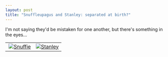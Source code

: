 ```yaml
---
layout: post
title: "Snuffleupagus and Stanley: separated at birth?"
---
```




<p>I'm not saying they'd be mistaken for one another, but there's
something in the eyes...</p>

<table border="0">
<tr valign="top">
  <td width="50%" align="right">
    <a href="http://en.wikipedia.org/wiki/Snuffleupagus"><img 
            src="http://www.cwinters.com/images/blog/snuffleupagus.jpg"
            alt="Snuffie" border="0" /></a>
  </td>
  <td width="50%" align="left">
    <a href="http://en.wikipedia.org/wiki/Stanley_Hudson"><img 
            src="http://www.cwinters.com/images/blog/stanley.jpg"
            alt="Stanley" border="0" /></a>
  </td>
</tr>
</table>


